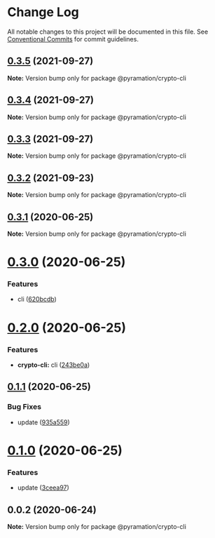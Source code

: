 # Change Log

All notable changes to this project will be documented in this file.
See [Conventional Commits](https://conventionalcommits.org) for commit guidelines.

## [0.3.5](https://github.com/pyramation/crypto/compare/@pyramation/crypto-cli@0.3.4...@pyramation/crypto-cli@0.3.5) (2021-09-27)

**Note:** Version bump only for package @pyramation/crypto-cli





## [0.3.4](https://github.com/pyramation/crypto/compare/@pyramation/crypto-cli@0.3.3...@pyramation/crypto-cli@0.3.4) (2021-09-27)

**Note:** Version bump only for package @pyramation/crypto-cli





## [0.3.3](https://github.com/pyramation/crypto/compare/@pyramation/crypto-cli@0.3.2...@pyramation/crypto-cli@0.3.3) (2021-09-27)

**Note:** Version bump only for package @pyramation/crypto-cli





## [0.3.2](https://github.com/pyramation/crypto/compare/@pyramation/crypto-cli@0.3.1...@pyramation/crypto-cli@0.3.2) (2021-09-23)

**Note:** Version bump only for package @pyramation/crypto-cli





## [0.3.1](https://github.com/pyramation/crypto/compare/@pyramation/crypto-cli@0.3.0...@pyramation/crypto-cli@0.3.1) (2020-06-25)

**Note:** Version bump only for package @pyramation/crypto-cli





# [0.3.0](https://github.com/pyramation/crypto/compare/@pyramation/crypto-cli@0.2.0...@pyramation/crypto-cli@0.3.0) (2020-06-25)


### Features

* cli ([620bcdb](https://github.com/pyramation/crypto/commit/620bcdbc868cda146b156e311c7c4f7d19d4669d))





# [0.2.0](https://github.com/pyramation/crypto/compare/@pyramation/crypto-cli@0.1.1...@pyramation/crypto-cli@0.2.0) (2020-06-25)


### Features

* **crypto-cli:** cli ([243be0a](https://github.com/pyramation/crypto/commit/243be0a775ec59316fe4cd06f1e8aa63696041f3))





## [0.1.1](https://github.com/pyramation/crypto/compare/@pyramation/crypto-cli@0.1.0...@pyramation/crypto-cli@0.1.1) (2020-06-25)


### Bug Fixes

* update ([935a559](https://github.com/pyramation/crypto/commit/935a5596a12f9b044883a4c5a327f6aa933176b3))





# [0.1.0](https://github.com/pyramation/crypto/compare/@pyramation/crypto-cli@0.0.2...@pyramation/crypto-cli@0.1.0) (2020-06-25)


### Features

* update ([3ceea97](https://github.com/pyramation/crypto/commit/3ceea97692e859348569baa077258d5a00d69277))





## 0.0.2 (2020-06-24)

**Note:** Version bump only for package @pyramation/crypto-cli
